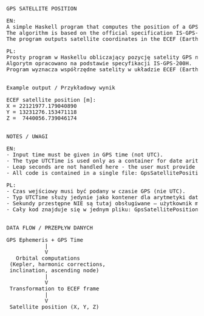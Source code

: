 <pre>
GPS SATELLITE POSITION

EN:  
A simple Haskell program that computes the position of a GPS satellite from broadcast ephemeris data and a given GPS time.  
The algorithm is based on the official specification IS-GPS-200H.  
The program outputs satellite coordinates in the ECEF (Earth-Centered, Earth-Fixed) frame.

PL:  
Prosty program w Haskellu obliczający pozycję satelity GPS na podstawie efemeryd nadawanych przez satelitę oraz zadanego czasu GPS.  
Algorytm opracowano na podstawie specyfikacji IS-GPS-200H.  
Program wyznacza współrzędne satelity w układzie ECEF (Earth-Centered, Earth-Fixed).


Example output / Przykładowy wynik

ECEF satellite position [m]:
X = 22121977.179040890
Y = 13231276.153471118
Z =  7440056.739046174


NOTES / UWAGI

EN:
- Input time must be given in GPS time (not UTC).
- The type UTCTime is used only as a container for date arithmetic.  
- Leap seconds are not handled here - the user must provide GPS time directly.  
- All code is contained in a single file: GpsSatellitePosition.hs.

PL:
- Czas wejściowy musi być podany w czasie GPS (nie UTC).
- Typ UTCTime służy jedynie jako kontener dla arytmetyki daty.
- Sekundy przestępne NIE są tutaj obsługiwane – użytkownik musi podać czas GPS bezpośrednio.
- Cały kod znajduje się w jednym pliku: GpsSatellitePosition.hs.


DATA FLOW / PRZEPŁYW DANYCH

GPS Ephemeris + GPS Time  
            |
            V
   Orbital computations  
 (Kepler, harmonic corrections,  
 inclination, ascending node)  
            |
            V
 Transformation to ECEF frame  
            |
            V
 Satellite position (X, Y, Z)  
</pre>

